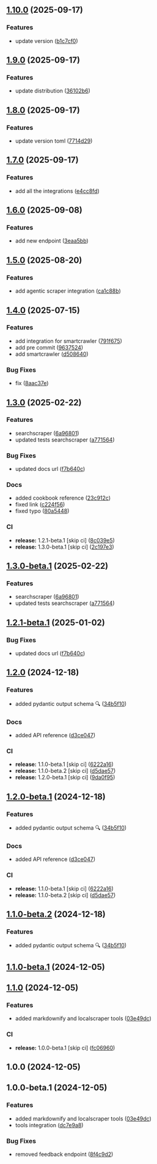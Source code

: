 ## [1.10.0](https://github.com/ScrapeGraphAI/langchain-scrapegraph/compare/v1.9.0...v1.10.0) (2025-09-17)


### Features

* update version ([b1c7cf0](https://github.com/ScrapeGraphAI/langchain-scrapegraph/commit/b1c7cf0f87447925556cacc7b8297f5efad331f7))

## [1.9.0](https://github.com/ScrapeGraphAI/langchain-scrapegraph/compare/v1.8.0...v1.9.0) (2025-09-17)


### Features

* update distribution ([36102b6](https://github.com/ScrapeGraphAI/langchain-scrapegraph/commit/36102b6179a3e249c76e9906fc5fb43f7668b593))

## [1.8.0](https://github.com/ScrapeGraphAI/langchain-scrapegraph/compare/v1.7.0...v1.8.0) (2025-09-17)


### Features

* update version toml ([7714d29](https://github.com/ScrapeGraphAI/langchain-scrapegraph/commit/7714d291d9685c29d0404494e67d1147c82f1b95))

## [1.7.0](https://github.com/ScrapeGraphAI/langchain-scrapegraph/compare/v1.6.0...v1.7.0) (2025-09-17)


### Features

* add all the integrations ([e4cc8fd](https://github.com/ScrapeGraphAI/langchain-scrapegraph/commit/e4cc8fdd56bc3bfa9aecf3c5867e4ca2f6ce51c6))

## [1.6.0](https://github.com/ScrapeGraphAI/langchain-scrapegraph/compare/v1.5.0...v1.6.0) (2025-09-08)


### Features

* add new endpoint ([3eaa5bb](https://github.com/ScrapeGraphAI/langchain-scrapegraph/commit/3eaa5bb0bd3c4bf255317cb800fb183ef7b7a001))

## [1.5.0](https://github.com/ScrapeGraphAI/langchain-scrapegraph/compare/v1.4.0...v1.5.0) (2025-08-20)


### Features

* add agentic scraper integration ([ca1c88b](https://github.com/ScrapeGraphAI/langchain-scrapegraph/commit/ca1c88b3d89972e6404add663e5172f3c67df31b))

## [1.4.0](https://github.com/ScrapeGraphAI/langchain-scrapegraph/compare/v1.3.0...v1.4.0) (2025-07-15)


### Features

* add integration for smartcrawler ([791f675](https://github.com/ScrapeGraphAI/langchain-scrapegraph/commit/791f67592a5734488e5653435b8aef966d2dbbd0))
* add pre commit ([9637524](https://github.com/ScrapeGraphAI/langchain-scrapegraph/commit/9637524a4c90a785c87470f5a554c7ac760c4327))
* add smartcrawler ([d508640](https://github.com/ScrapeGraphAI/langchain-scrapegraph/commit/d50864015a7b3c4c17643326927382b7bed3319c))


### Bug Fixes

* fix ([8aac37e](https://github.com/ScrapeGraphAI/langchain-scrapegraph/commit/8aac37e6c64932f4c5788ed7da144165edb572b2))

## [1.3.0](https://github.com/ScrapeGraphAI/langchain-scrapegraph/compare/v1.2.0...v1.3.0) (2025-02-22)


### Features

* searchscraper ([6a96801](https://github.com/ScrapeGraphAI/langchain-scrapegraph/commit/6a968015d9c8f4ce798111850b0f000c3317c467))
* updated tests searchscraper ([a771564](https://github.com/ScrapeGraphAI/langchain-scrapegraph/commit/a771564838b637f6aef0277e5ca3d723208d6701))


### Bug Fixes

* updated docs url ([f7b640c](https://github.com/ScrapeGraphAI/langchain-scrapegraph/commit/f7b640c29d9780a30212acb19b09247b765a41ff))


### Docs

* added cookbook reference ([23c912c](https://github.com/ScrapeGraphAI/langchain-scrapegraph/commit/23c912c83e2090fc4383cadd946f6cbf0eb93319))
* fixed link ([c224f56](https://github.com/ScrapeGraphAI/langchain-scrapegraph/commit/c224f564848f4c7e8a1c9ba559ef8c4b316c1ce8))
* fixed typo ([80a5448](https://github.com/ScrapeGraphAI/langchain-scrapegraph/commit/80a5448e0df7449b2a87d35b02989eee4f747220))


### CI

* **release:** 1.2.1-beta.1 [skip ci] ([8c039e5](https://github.com/ScrapeGraphAI/langchain-scrapegraph/commit/8c039e54a1f29d6046f4a1bfa7cb271acd39471f))
* **release:** 1.3.0-beta.1 [skip ci] ([2c197e3](https://github.com/ScrapeGraphAI/langchain-scrapegraph/commit/2c197e3a41fb88012acf456d1c2a9a477d3fb77d))

## [1.3.0-beta.1](https://github.com/ScrapeGraphAI/langchain-scrapegraph/compare/v1.2.1-beta.1...v1.3.0-beta.1) (2025-02-22)


### Features

* searchscraper ([6a96801](https://github.com/ScrapeGraphAI/langchain-scrapegraph/commit/6a968015d9c8f4ce798111850b0f000c3317c467))
* updated tests searchscraper ([a771564](https://github.com/ScrapeGraphAI/langchain-scrapegraph/commit/a771564838b637f6aef0277e5ca3d723208d6701))

## [1.2.1-beta.1](https://github.com/ScrapeGraphAI/langchain-scrapegraph/compare/v1.2.0...v1.2.1-beta.1) (2025-01-02)


### Bug Fixes

* updated docs url ([f7b640c](https://github.com/ScrapeGraphAI/langchain-scrapegraph/commit/f7b640c29d9780a30212acb19b09247b765a41ff))

## [1.2.0](https://github.com/ScrapeGraphAI/langchain-scrapegraph/compare/v1.1.0...v1.2.0) (2024-12-18)


### Features

* added pydantic output schema 🔍 ([34b5f10](https://github.com/ScrapeGraphAI/langchain-scrapegraph/commit/34b5f1089059daa25c756b44da593a7c0db97aa9))


### Docs

* added API reference ([d3ce047](https://github.com/ScrapeGraphAI/langchain-scrapegraph/commit/d3ce0470f5c89da910540e42d71afdddd80e8c15))


### CI

* **release:** 1.1.0-beta.1 [skip ci] ([6222a16](https://github.com/ScrapeGraphAI/langchain-scrapegraph/commit/6222a16a2fec477e7a6e610e0fdd4960e7ccd1b5))
* **release:** 1.1.0-beta.2 [skip ci] ([d5dae57](https://github.com/ScrapeGraphAI/langchain-scrapegraph/commit/d5dae575921cfa14daa4ceb887b0d7d037d3773d))
* **release:** 1.2.0-beta.1 [skip ci] ([9da0f95](https://github.com/ScrapeGraphAI/langchain-scrapegraph/commit/9da0f957fa438ec6062ee3fb0cda2023ee262373))

## [1.2.0-beta.1](https://github.com/ScrapeGraphAI/langchain-scrapegraph/compare/v1.1.0...v1.2.0-beta.1) (2024-12-18)


### Features

* added pydantic output schema 🔍 ([34b5f10](https://github.com/ScrapeGraphAI/langchain-scrapegraph/commit/34b5f1089059daa25c756b44da593a7c0db97aa9))


### Docs

* added API reference ([d3ce047](https://github.com/ScrapeGraphAI/langchain-scrapegraph/commit/d3ce0470f5c89da910540e42d71afdddd80e8c15))


### CI

* **release:** 1.1.0-beta.1 [skip ci] ([6222a16](https://github.com/ScrapeGraphAI/langchain-scrapegraph/commit/6222a16a2fec477e7a6e610e0fdd4960e7ccd1b5))
* **release:** 1.1.0-beta.2 [skip ci] ([d5dae57](https://github.com/ScrapeGraphAI/langchain-scrapegraph/commit/d5dae575921cfa14daa4ceb887b0d7d037d3773d))

## [1.1.0-beta.2](https://github.com/ScrapeGraphAI/langchain-scrapegraph/compare/v1.1.0-beta.1...v1.1.0-beta.2) (2024-12-18)


### Features

* added pydantic output schema 🔍 ([34b5f10](https://github.com/ScrapeGraphAI/langchain-scrapegraph/commit/34b5f1089059daa25c756b44da593a7c0db97aa9))

## [1.1.0-beta.1](https://github.com/ScrapeGraphAI/langchain-scrapegraph/compare/v1.0.0...v1.1.0-beta.1) (2024-12-05)

## [1.1.0](https://github.com/ScrapeGraphAI/langchain-scrapegraph/compare/v1.0.0...v1.1.0) (2024-12-05)


### Features

* added markdownify and localscraper tools ([03e49dc](https://github.com/ScrapeGraphAI/langchain-scrapegraph/commit/03e49dce84ef5a1b7a59b6dfd046eb563c14d283))


### CI

* **release:** 1.0.0-beta.1 [skip ci] ([fc06960](https://github.com/ScrapeGraphAI/langchain-scrapegraph/commit/fc06960340c68ff325656074d47b0b793a3b25fe))

## 1.0.0 (2024-12-05)

## 1.0.0-beta.1 (2024-12-05)


### Features

* added markdownify and localscraper tools ([03e49dc](https://github.com/ScrapeGraphAI/langchain-scrapegraph/commit/03e49dce84ef5a1b7a59b6dfd046eb563c14d283))
* tools integration ([dc7e9a8](https://github.com/ScrapeGraphAI/langchain-scrapegraph/commit/dc7e9a8fbf4e88bb79e11a9253428b2f61fa1293))


### Bug Fixes

* removed feedback endpoint ([8f4c9d2](https://github.com/ScrapeGraphAI/langchain-scrapegraph/commit/8f4c9d235eabeae48773e7394d30f93ccc8f8dc4))
